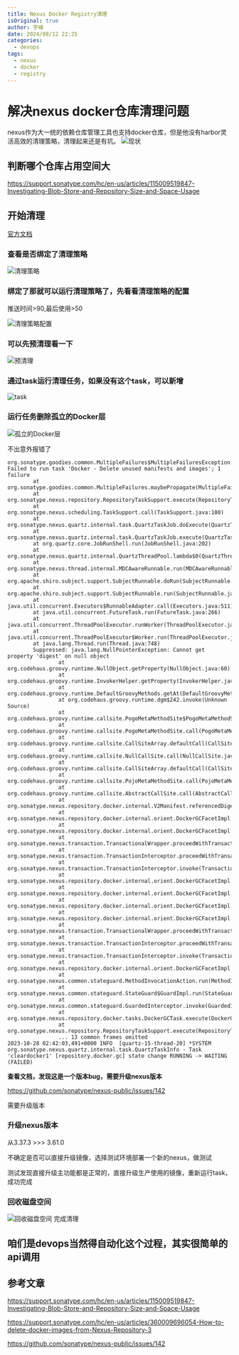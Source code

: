 ```yaml
---
title: Nexus Docker Registry清理
isOriginal: true
author: 宇峰
date: 2024/08/12 22:25
categories:
  - devops
tags:
  - nexus
  - docker
  - registry
---
```

# 解决nexus docker仓库清理问题
nexus作为大一统的依赖仓库管理工具也支持docker仓库，但是他没有harbor灵活高效的清理策略，清理起来还是有坑。
![现状](../../../../../public/img/20240812-1.png)
## 判断哪个仓库占用空间大
https://support.sonatype.com/hc/en-us/articles/115009519847-Investigating-Blob-Store-and-Repository-Size-and-Space-Usage
## 开始清理
[官方文档](https://support.sonatype.com/hc/en-us/articles/360009696054-How-to-delete-docker-images-from-Nexus-Repository-3)
### 查看是否绑定了清理策略
![清理策略](../../../../../public/img/20240812-2.png)
### 绑定了那就可以运行清理策略了，先看看清理策略的配置
推送时间>90,最后使用>50

![清理策略配置](../../../../../public/img/20240812-3.png)
### 可以先预清理看一下
![预清理](../../../../../public/img/20240812-4.png)
### 通过task运行清理任务，如果没有这个task，可以新增
![task](../../../../../public/img/20240812-5.png)
### 运行任务删除孤立的Docker层
![孤立的Docker层](../../../../../public/img/20240812-6.png)

不出意外报错了
```
org.sonatype.goodies.common.MultipleFailures$MultipleFailuresException: Failed to run task 'Docker - Delete unused manifests and images'; 1 failure
        at org.sonatype.goodies.common.MultipleFailures.maybePropagate(MultipleFailures.java:95)
        at org.sonatype.nexus.repository.RepositoryTaskSupport.execute(RepositoryTaskSupport.java:90)
        at org.sonatype.nexus.scheduling.TaskSupport.call(TaskSupport.java:100)
        at org.sonatype.nexus.quartz.internal.task.QuartzTaskJob.doExecute(QuartzTaskJob.java:143)
        at org.sonatype.nexus.quartz.internal.task.QuartzTaskJob.execute(QuartzTaskJob.java:106)
        at org.quartz.core.JobRunShell.run(JobRunShell.java:202)
        at org.sonatype.nexus.quartz.internal.QuartzThreadPool.lambda$0(QuartzThreadPool.java:145)
        at org.sonatype.nexus.thread.internal.MDCAwareRunnable.run(MDCAwareRunnable.java:40)
        at org.apache.shiro.subject.support.SubjectRunnable.doRun(SubjectRunnable.java:120)
        at org.apache.shiro.subject.support.SubjectRunnable.run(SubjectRunnable.java:108)
        at java.util.concurrent.Executors$RunnableAdapter.call(Executors.java:511)
        at java.util.concurrent.FutureTask.run(FutureTask.java:266)
        at java.util.concurrent.ThreadPoolExecutor.runWorker(ThreadPoolExecutor.java:1149)
        at java.util.concurrent.ThreadPoolExecutor$Worker.run(ThreadPoolExecutor.java:624)
        at java.lang.Thread.run(Thread.java:748)
        Suppressed: java.lang.NullPointerException: Cannot get property 'digest' on null object
                at org.codehaus.groovy.runtime.NullObject.getProperty(NullObject.java:60)
                at org.codehaus.groovy.runtime.InvokerHelper.getProperty(InvokerHelper.java:190)
                at org.codehaus.groovy.runtime.DefaultGroovyMethods.getAt(DefaultGroovyMethods.java:342)
                at org.codehaus.groovy.runtime.dgm$242.invoke(Unknown Source)
                at org.codehaus.groovy.runtime.callsite.PogoMetaMethodSite$PogoMetaMethodSiteNoUnwrapNoCoerce.invoke(PogoMetaMethodSite.java:251)
                at org.codehaus.groovy.runtime.callsite.PogoMetaMethodSite.call(PogoMetaMethodSite.java:71)
                at org.codehaus.groovy.runtime.callsite.CallSiteArray.defaultCall(CallSiteArray.java:47)
                at org.codehaus.groovy.runtime.callsite.NullCallSite.call(NullCallSite.java:34)
                at org.codehaus.groovy.runtime.callsite.CallSiteArray.defaultCall(CallSiteArray.java:47)
                at org.codehaus.groovy.runtime.callsite.PojoMetaMethodSite.call(PojoMetaMethodSite.java:58)
                at org.codehaus.groovy.runtime.callsite.AbstractCallSite.call(AbstractCallSite.java:128)
                at org.sonatype.nexus.repository.docker.internal.V2Manifest.referencedDigests(V2Manifest.groovy:88)
                at org.sonatype.nexus.repository.docker.internal.orient.DockerGCFacetImpl.fetchDataForManifest(DockerGCFacetImpl.java:343)
                at org.sonatype.nexus.repository.docker.internal.orient.DockerGCFacetImpl.fetchDataForRepository(DockerGCFacetImpl.java:320)
                at org.sonatype.nexus.transaction.TransactionalWrapper.proceedWithTransaction(TransactionalWrapper.java:58)
                at org.sonatype.nexus.transaction.TransactionInterceptor.proceedWithTransaction(TransactionInterceptor.java:66)
                at org.sonatype.nexus.transaction.TransactionInterceptor.invoke(TransactionInterceptor.java:55)
                at org.sonatype.nexus.repository.docker.internal.orient.DockerGCFacetImpl.getExternalUsedLayersDigests(DockerGCFacetImpl.java:232)
                at org.sonatype.nexus.repository.docker.internal.orient.DockerGCFacetImpl.checkForReferencesInOtherRepositories(DockerGCFacetImpl.java:209)
                at org.sonatype.nexus.repository.docker.internal.orient.DockerGCFacetImpl.handleV2Assets(DockerGCFacetImpl.java:188)
                at org.sonatype.nexus.repository.docker.internal.orient.DockerGCFacetImpl.processRepository(DockerGCFacetImpl.java:117)
                at org.sonatype.nexus.transaction.TransactionalWrapper.proceedWithTransaction(TransactionalWrapper.java:58)
                at org.sonatype.nexus.transaction.TransactionInterceptor.proceedWithTransaction(TransactionInterceptor.java:66)
                at org.sonatype.nexus.transaction.TransactionInterceptor.invoke(TransactionInterceptor.java:55)
                at org.sonatype.nexus.repository.docker.internal.orient.DockerGCFacetImpl.deleteUnusedManifestsAndImages(DockerGCFacetImpl.java:100)
                at org.sonatype.nexus.common.stateguard.MethodInvocationAction.run(MethodInvocationAction.java:39)
                at org.sonatype.nexus.common.stateguard.StateGuard$GuardImpl.run(StateGuard.java:272)
                at org.sonatype.nexus.common.stateguard.GuardedInterceptor.invoke(GuardedInterceptor.java:54)
                at org.sonatype.nexus.repository.docker.tasks.DockerGCTask.execute(DockerGCTask.java:48)
                at org.sonatype.nexus.repository.RepositoryTaskSupport.execute(RepositoryTaskSupport.java:79)
                ... 13 common frames omitted
2023-10-28 02:42:03,491+0000 INFO  [quartz-15-thread-20] *SYSTEM org.sonatype.nexus.quartz.internal.task.QuartzTaskInfo - Task 'cleardocker1' [repository.docker.gc] state change RUNNING -> WAITING (FAILED)
```

**查看文档，发现这是一个版本bug，需要升级nexus版本**

https://github.com/sonatype/nexus-public/issues/142

需要升级版本

### 升级nexus版本
从3.37.3 >>> 3.61.0

不确定是否可以直接升级镜像，选择测试环境部署一个新的nexus，做测试

测试发现直接升级主功能都是正常的，直接升级生产使用的镜像，重新运行task，成功完成

### 回收磁盘空间
![回收磁盘空间](../../../../../public/img/20240812-7.png)
完成清理
## 咱们是devops当然得自动化这个过程，其实很简单的api调用
## 参考文章
https://support.sonatype.com/hc/en-us/articles/115009519847-Investigating-Blob-Store-and-Repository-Size-and-Space-Usage

https://support.sonatype.com/hc/en-us/articles/360009696054-How-to-delete-docker-images-from-Nexus-Repository-3

https://github.com/sonatype/nexus-public/issues/142